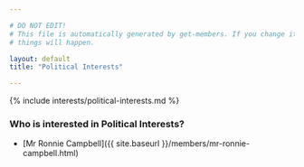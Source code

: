 ```yaml
---

# DO NOT EDIT!
# This file is automatically generated by get-members. If you change it, bad
# things will happen.

layout: default
title: "Political Interests"

---
```


{% include interests/political-interests.md %}

### Who is interested in Political Interests?


* [Mr Ronnie Campbell]({{ site.baseurl }}/members/mr-ronnie-campbell.html)

